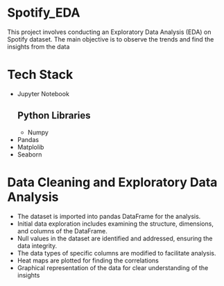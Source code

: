 # Spotify_EDA

This project involves conducting an Exploratory Data Analysis (EDA) on Spotify dataset. The main objective is to observe the trends and find the insights from the data

# Tech Stack
* Jupyter Notebook
  ## Python Libraries
     * Numpy
* Pandas 
* Matplolib
* Seaborn

# Data Cleaning and Exploratory Data Analysis

* The dataset is imported into pandas DataFrame for the analysis.
* Initial data exploration includes examining the structure, dimensions, and columns of the DataFrame.
* Null values in the dataset are identified and addressed, ensuring the data integrity.
* The data types of specific columns are modified to facilitate analysis.
* Heat maps are plotted for finding the correlations
* Graphical representation of the data for clear understanding of the insights

